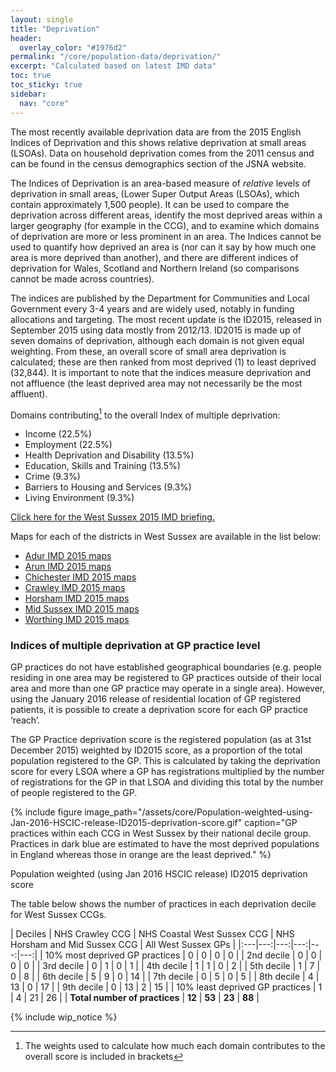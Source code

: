 ```yaml
---
layout: single
title: "Deprivation"
header:
  overlay_color: "#1976d2"
permalink: "/core/population-data/deprivation/"
excerpt: "Calculated based on latest IMD data"
toc: true
toc_sticky: true
sidebar:
  nav: "core"
---
```


The most recently available deprivation data are from the 2015 English Indices of Deprivation and this shows relative deprivation at small areas (LSOAs). Data on household deprivation comes from the 2011 census and can be found in the census demographics section of the JSNA website.

The Indices of Deprivation is an area-based measure of *relative* levels of deprivation in small areas, (Lower Super Output Areas (LSOAs), which contain approximately 1,500 people). It can be used to compare the deprivation across different areas, identify the most deprived areas within a larger geography (for example in the CCG), and to examine which domains of deprivation are more or less prominent in an area. The Indices cannot be used to quantify how deprived an area is (nor can it say by how much one area is more deprived than another), and there are different indices of deprivation for Wales, Scotland and Northern Ireland (so comparisons cannot be made across countries).

The indices are published by the Department for Communities and Local Government every 3-4 years and are widely used, notably in funding allocations and targeting. The most recent update is the ID2015, released in September 2015 using data mostly from 2012/13. ID2015 is made up of seven domains of deprivation, although each domain is not given equal weighting. From these, an overall score of small area deprivation is calculated; these are then ranked from most deprived (1) to least deprived (32,844). It is important to note that the indices measure deprivation and not affluence (the least deprived area may not necessarily be the most affluent).

Domains contributing[^1] to the overall Index of multiple deprivation:

* Income (22.5%)
* Employment (22.5%)
* Health Deprivation and Disability (13.5%)
* Education, Skills and Training (13.5%)
* Crime (9.3%)
* Barriers to Housing and Services (9.3%)
* Living Environment (9.3%)

[^1]: The weights used to calculate how much each domain contributes to the overall score is included in brackets

[Click here for the West Sussex 2015 IMD briefing.](/assets/core/Briefing-Indices-of-Deprivation-2015.pdf)

Maps for each of the districts in West Sussex are available in the list below:

* [Adur IMD 2015 maps](/assets/pdf/maps/Adur-IMD-2015.pdf)
* [Arun IMD 2015 maps](/assets/pdf/maps/Arun-IMD-2015.pdf)
* [Chichester IMD 2015 maps](/assets/pdf/maps/Chichester-IMD-2015.pdf)
* [Crawley IMD 2015 maps](/assets/pdf/maps/Crawley-IMD-2015.pdf)
* [Horsham IMD 2015 maps](/assets/pdf/maps/Horsham-IMD-2015.pdf)
* [Mid Sussex IMD 2015 maps](/assets/pdf/maps/Mid-Sussex-IMD-2015.pdf)
* [Worthing IMD 2015 maps](/assets/pdf/maps/Worthing-IMD-2015.pdf)

### Indices of multiple deprivation at GP practice level

GP practices do not have established geographical boundaries (e.g. people residing in one area may be registered to GP practices outside of their local area and more than one GP practice may operate in a single area). However, using the January 2016 release of residential location of GP registered patients, it is possible to create a deprivation score for each GP practice ‘reach’.

The GP Practice deprivation score is the registered population (as at 31st December 2015) weighted by ID2015 score, as a proportion of the total population registered to the GP. This is calculated by taking the deprivation score for every LSOA where a GP has registrations multiplied by the number of registrations for the GP in that LSOA and dividing this total by the number of people registered to the GP.

{% include figure image_path="/assets/core/Population-weighted-using-Jan-2016-HSCIC-release-ID2015-deprivation-score.gif" caption="GP practices within each CCG in West Sussex by their national decile group. Practices in dark blue are estimated to have the most deprived populations in England whereas those in orange are the least deprived." %}

Population weighted (using Jan 2016 HSCIC release) ID2015 deprivation score

The table below shows the number of practices in each deprivation decile for West Sussex CCGs.

| Deciles | NHS Crawley CCG | NHS Coastal West Sussex CCG | NHS Horsham and Mid Sussex CCG | All West Sussex GPs |
|:---|---:|---:|---:|---:|---:|
| 10% most deprived GP practices | 0 | 0 | 0 | 0 |
| 2nd decile | 0 | 0 | 0 | 0 |
| 3rd decile | 0 | 1 | 0 | 1 |
| 4th decile | 1 | 1 | 0 | 2 |
| 5th decile | 1 | 7 | 0 | 8 |
| 6th decile | 5 | 9 | 0 | 14 |
| 7th decile | 0 | 5 | 0 | 5 |
| 8th decile | 4 | 13 | 0 | 17 |
| 9th decile | 0 | 13 | 2 | 15 |
| 10% least deprived GP practices | 1 | 4 | 21 | 26 |
| **Total number of practices** | **12** | **53** | **23** | **88** |

{% include wip_notice %}